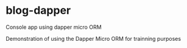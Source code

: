 # blog-dapper
Console app using dapper micro ORM

Demonstration of using the Dapper Micro ORM for trainning purposes
